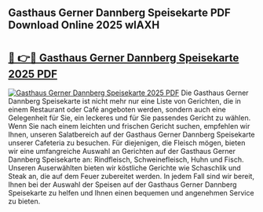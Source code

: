 ## Gasthaus Gerner Dannberg Speisekarte PDF Download Online 2025 wlAXH

# <h2><a href="http://gc8ucmr.nevu.top/?p=Gasthaus+Gerner+Dannberg+Speisekarte">🔗 👉🔴 Gasthaus Gerner Dannberg Speisekarte 2025 PDF</a></h2>

[![Gasthaus Gerner Dannberg Speisekarte 2025 PDF](https://i.imgur.com/dBaPXMq.png)](http://gc8ucmr.nevu.top/?p=Gasthaus+Gerner+Dannberg+Speisekarte)
Die Gasthaus Gerner Dannberg Speisekarte ist nicht mehr nur eine Liste von Gerichten, die in einem Restaurant oder Café angeboten werden, sondern auch eine Gelegenheit für Sie, ein leckeres und für Sie passendes Gericht zu wählen. Wenn Sie nach einem leichten und frischen Gericht suchen, empfehlen wir Ihnen, unseren Salatbereich auf der Gasthaus Gerner Dannberg Speisekarte unserer Cafeteria zu besuchen. Für diejenigen, die Fleisch mögen, bieten wir eine umfangreiche Auswahl an Gerichten auf der Gasthaus Gerner Dannberg Speisekarte an: Rindfleisch, Schweinefleisch, Huhn und Fisch. Unseren Auserwählten bieten wir köstliche Gerichte wie Schaschlik und Steak an, die auf dem Feuer zubereitet werden. In jedem Fall sind wir bereit, Ihnen bei der Auswahl der Speisen auf der Gasthaus Gerner Dannberg Speisekarte zu helfen und Ihnen einen bequemen und angenehmen Service zu bieten.
